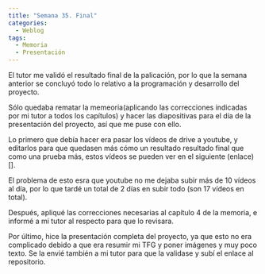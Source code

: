 ```yaml
---
title: "Semana 35. Final"
categories:
  - Weblog
tags:
  - Memoria
  - Presentación
---
```


El tutor me validó el resultado final de la palicación, por lo que la semana anterior se concluyó todo lo relativo a la programación y desarrollo del proyecto.

Sólo quedaba rematar la memeoria(aplicando las correcciones indicadas por mi tutor a todos los capítulos) y hacer las diapositivas para el día de la presentación del proyecto, así que me puse con ello.

Lo primero que debía hacer era pasar los vídeos de drive a youtube, y editarlos para que quedasen más cómo un resultado resultado final que como una prueba más, estos vídeos se pueden ver en el siguiente (enlace)[].

El problema de esto esra que youtube no me dejaba subir más de 10 vídeos al día, por lo que tardé un total de 2 días en subir todo (son 17 vídeos en total).

Después, apliqué las correcciones necesarias al capítulo 4 de la memoria, e informé a mi tutor al respecto para que lo revisara.

Por último, hice la presentación completa del proyecto, ya que esto no era complicado debido a que era resumir mi TFG y poner imágenes y muy poco texto. Se la envié también a mi tutor para que la validase y subí el enlace al repositorio.
